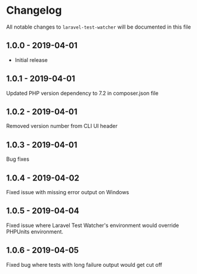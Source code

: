 # Changelog

All notable changes to `laravel-test-watcher` will be documented in this file

## 1.0.0 - 2019-04-01

- Initial release

## 1.0.1 - 2019-04-01

Updated PHP version dependency to 7.2 in composer.json file

## 1.0.2 - 2019-04-01

Removed version number from CLI UI header

## 1.0.3 - 2019-04-01

Bug fixes

## 1.0.4 - 2019-04-02

Fixed issue with missing error output on Windows

## 1.0.5 - 2019-04-04

Fixed issue where Laravel Test Watcher's environment would override PHPUnits environment.

## 1.0.6 - 2019-04-05

Fixed bug where tests with long failure output would get cut off